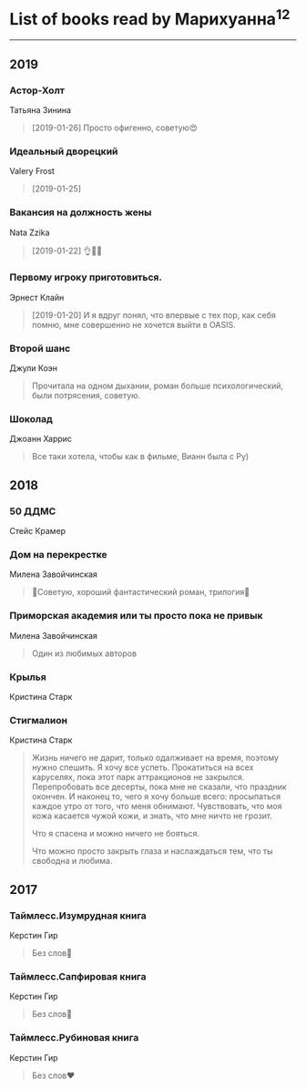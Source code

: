 # List of books read by Марихуанна<sup>12</sup>
---

## 2019

### Астор-Холт
Татьяна Зинина
> [2019-01-26] Просто офигенно, советую😍


### Идеальный дворецкий
Valery Frost
> [2019-01-25] 


### Вакансия на должность жены
Nata Zzika
> [2019-01-22] 👌🤤😍


### Первому игроку приготовиться.
Эрнест Клайн
> [2019-01-20] И я вдруг понял, что впервые с тех пор, как себя помню, мне совершенно не хочется выйти в OASIS.


### Второй шанс
Джули Коэн
> Прочитала на одном дыхании, роман больше психологический, были потрясения, советую.


### Шоколад
Джоанн Харрис
> Все таки хотела, чтобы как в фильме, Вианн была с Ру)



## 2018

### 50 ДДМС
Стейс Крамер


### Дом на перекрестке
Милена Завойчинская
> 💙Советую, хороший фантастический роман, трилогия💙


### Приморская академия или ты просто пока не привык
Милена Завойчинская
> Один из любимых авторов


### Крылья
Кристина Старк


### Стигмалион
Кристина Старк
> Жизнь ничего не дарит, только одалживает на время, поэтому нужно спешить. Я хочу все успеть. Прокатиться на всех каруселях, пока этот парк аттракционов не закрылся. Перепробовать все десерты, пока мне не сказали, что праздник окончен. И наконец то, чего я хочу больше всего: просыпаться каждое утро от того, что меня обнимают. Чувствовать, что моя кожа касается чужой кожи, и знать, что мне ничто не грозит.
> 
> Что я спасена и можно ничего не бояться.
> 
> Что можно просто закрыть глаза и наслаждаться тем, что ты свободна и любима.



## 2017

### Таймлесс.Изумрудная книга
Керстин Гир
> Без слов💚


### Таймлесс.Сапфировая книга
Керстин Гир
> Без слов💙


### Таймлесс.Рубиновая книга
Керстин Гир
> Без слов♥️



